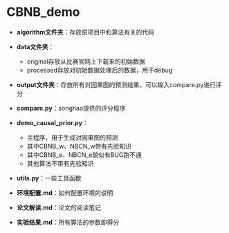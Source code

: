 # CBNB_demo



- **algorithm文件夹**：存放原项目中和算法有关的代码

- **data文件夹**：
    - original存放从比赛官网上下载来的初始数据
    - processed存放对初始数据处理后的数据，用于debug
- **output文件夹**：存放所有对因果图的预测结果，可以输入compare.py进行评分
- **compare.py**：songhao提供的评分程序
- **demo_causal_prior.py**：
    - 主程序，用于生成对因果图的预测
    - 其中CBNB_w、NBCN_w带有先验知识
    - 其中CBNB_e、NBCN_e貌似有BUG跑不通
    - 其他算法不带有先验知识
- **utils.py**：一些工具函数
- **环境配置.md**：如何配置环境的说明
- **论文解读.md**：论文的阅读笔记
- **实验结果.md**：所有算法的参数即得分